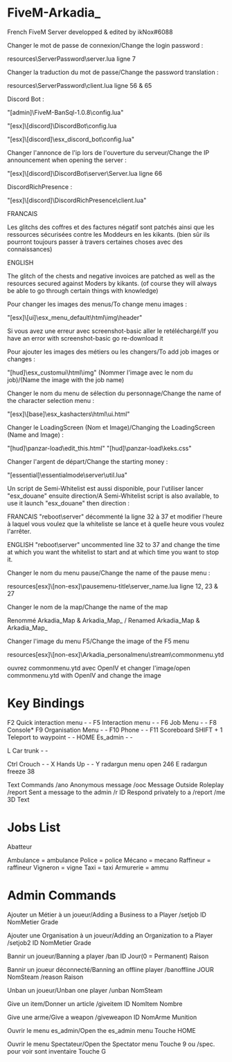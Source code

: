 # FiveM-Arkadia_

French FiveM Server developped & edited by ikNox#6088

Changer le mot de passe de connexion/Change the login password :

resources\ServerPassword\server.lua ligne 7

Changer la traduction du mot de passe/Change the password translation :

resources\ServerPassword\client.lua ligne 56 & 65

Discord Bot :

"[admin]\FiveM-BanSql-1.0.8\config.lua"

"[esx]\\[discord]\DiscordBot\config.lua

"[esx]\\[discord]\esx_discord_bot\config.lua"

Changer l'annonce de l'ip lors de l'ouverture du serveur/Change the IP announcement when opening the server :

"[esx]\\[discord]\DiscordBot\server\Server.lua ligne 66

DiscordRichPresence :

"[esx]\\[discord]\DiscordRichPresence\client.lua"

FRANCAIS

Les glitchs des coffres et des factures négatif sont patchés ainsi que les ressources sécurisées contre les Moddeurs en les kikants.
(bien sûr ils pourront toujours passer à travers certaines choses avec des connaissances)

ENGLISH

The glitch of the chests and negative invoices are patched as well as the resources secured against Moders by kikants.
(of course they will always be able to go through certain things with knowledge)

Pour changer les images des menus/To change menu images :

"[esx]\\[ui]\esx_menu_default\html\img\header"

Si vous avez une erreur avec screenshot-basic aller le retéléchargé/If you have an error with screenshot-basic go re-download it

Pour ajouter les images des métiers ou les changers/To add job images or changes :

"[hud]\esx_customui\html\img" (Nommer l'image avec le nom du job)/(Name the image with the job name)

Changer le nom du menu de sélection du personnage/Change the name of the character selection menu :

"[esx]\\[base]\esx_kashacters\html\ui.html"

Changer le LoadingScreen (Nom et Image)/Changing the LoadingScreen (Name and Image) : 

"[hud]\panzar-load\edit_this.html"
"[hud]\panzar-load\keks.css"

Changer l'argent de départ/Change the starting money :

"[essential]\essentialmode\server\util.lua"

Un script de Semi-Whitelist est aussi disponible, pour l'utiliser lancer "esx_douane" ensuite direction/A Semi-Whitelist script is also available, to use it launch "esx_douane" then direction :

FRANCAIS
"reboot\server" décommenté la ligne 32 à 37 et modifier l'heure à laquel vous voulez que la whiteliste se lance et à quelle heure vous voulez l'arrêter.

ENGLISH
"reboot\server" uncommented line 32 to 37 and change the time at which you want the whitelist to start and at which time you want to stop it.

Changer le nom du menu pause/Change the name of the pause menu :

resources\[esx]\\[non-esx]\pausemenu-title\server_name.lua ligne 12, 23 & 27

Changer le nom de la map/Change the name of the map

Renommé Arkadia_Map & Arkadia_Map_ / Renamed Arkadia_Map & Arkadia_Map_

Changer l'image du menu F5/Change the image of the F5 menu

resources\[esx]\\[non-esx]\Arkadia_personalmenu\stream\commonmenu.ytd

ouvrez commonmenu.ytd avec OpenIV et changer l'image/open commonmenu.ytd with OpenIV and change the image

# Key Bindings
F2 Quick interaction menu - -
F5 Interaction menu - -
F6 Job Menu - -
F8 Console*
F9 Organisation Menu - -
F10 Phone - -
F11 Scoreboard
SHIFT + 1 Teleport to waypoint - -
HOME Es_admin - -

L Car trunk - -

Ctrl Crouch - -
X Hands Up - -
Y radargun menu open 246
E radargun freeze 38

Text Commands
/ano Anonymous message
/ooc Message Outside Roleplay
/report Sent a message to the admin
/r ID Respond privately to a /report
/me 3D Text

# Jobs List

Abatteur

Ambulance = ambulance
Police = police
Mécano = mecano
Raffineur = raffineur
Vigneron = vigne
Taxi = taxi
Armurerie = ammu



# Admin Commands

Ajouter un Métier à un joueur/Adding a Business to a Player
/setjob ID NomMetier Grade

Ajouter une Organisation à un joueur/Adding an Organization to a Player
/setjob2 ID NomMetier Grade

Bannir un joueur/Banning a player
/ban ID Jour(0 = Permanent) Raison

Bannir un joueur déconnecté/Banning an offline player
/banoffline JOUR NomSteam
/reason Raison

Unban un joueur/Unban one player
/unban NomSteam

Give un item/Donner un article
/giveitem ID NomItem Nombre

Give une arme/Give a weapon
/giveweapon ID NomArme Munition

Ouvrir le menu es_admin/Open the es_admin menu
Touche HOME

Ouvrir le menu Spectateur/Open the Spectator menu
Touche 9 ou /spec.
pour voir sont inventaire Touche G
